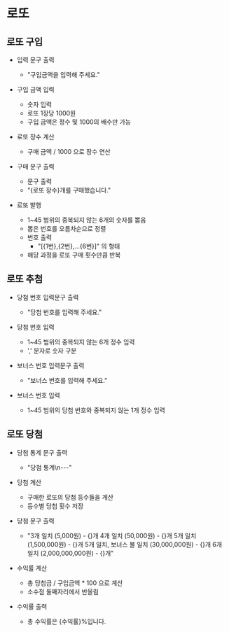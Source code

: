 # 로또

## 로또 구입
- 입력 문구 출력
  - "구입금액을 입력해 주세요."


- 구입 금액 입력
  - 숫자 입력
  - 로또 1장당 1000원
  - 구입 금액은 정수 및 1000의 배수만 가능


- 로또 장수 계산
  - 구매 금액 / 1000 으로 장수 연산


- 구매 문구 출력
  - 문구 출력
  - "{로또 장수}개를 구매했습니다."


- 로또 발행
  - 1~45 범위의 중복되지 않는 6개의 숫자를 뽑음
  - 뽑은 번호를 오름차순으로 정렬
  - 번호 출력
    - "[{1번},{2번},...{6번}]" 의 형태
  - 해당 과정을 로또 구매 횟수만큼 반복

  
## 로또 추첨

- 당첨 번호 입력문구 출력
  - "당첨 번호를 입력해 주세요."


- 당첨 번호 입력
  - 1~45 범위의 중복되지 않는 6개 정수 입력
  - ',' 문자로 숫자 구분

- 보너스 번호 입력문구 출력
  - "보너스 번호를 입력해 주세요."


- 보너스 번호 입력
  - 1~45 범위의 당첨 번호와 중복되지 않는 1개 정수 입력


## 로또 당첨

- 당첨 통계 문구 출력
  - "당첨 통계\n---"


- 당첨 계산
  - 구매한 로또의 당첨 등수들을 계산
  - 등수별 당첨 횟수 저장


- 당첨 문구 출력
  - "3개 일치 (5,000원) - {}개
    4개 일치 (50,000원) - {}개
    5개 일치 (1,500,000원) - {}개
    5개 일치, 보너스 볼 일치 (30,000,000원) - {}개
    6개 일치 (2,000,000,000원) - {}개"


- 수익률 계산
  - 총 당첨금 / 구입금액 * 100 으로 계산
  - 소수점 둘째자리에서 반올림


- 수익률 출력
  - 총 수익률은 {수익률}%입니다.